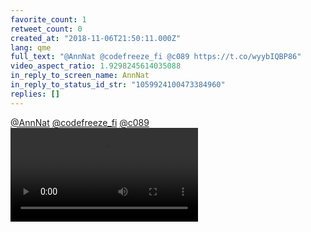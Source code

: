 ```yaml
---
favorite_count: 1
retweet_count: 0
created_at: "2018-11-06T21:50:11.000Z"
lang: qme
full_text: "@AnnNat @codefreeze_fi @c089 https://t.co/wyybIQBP86"
video_aspect_ratio: 1.9298245614035088
in_reply_to_screen_name: AnnNat
in_reply_to_status_id_str: "1059924100473384960"
replies: []
---
```


[@AnnNat](https://twitter.com/AnnNat)
[@codefreeze_fi](https://twitter.com/codefreeze_fi)
[@c089](https://twitter.com/c089)
![Embedded Video](https://twitter-media-coderbyheart.s3.eu-north-1.amazonaws.com/1059925940627738625-DrWdA3IXQAECDaY.mp4)
